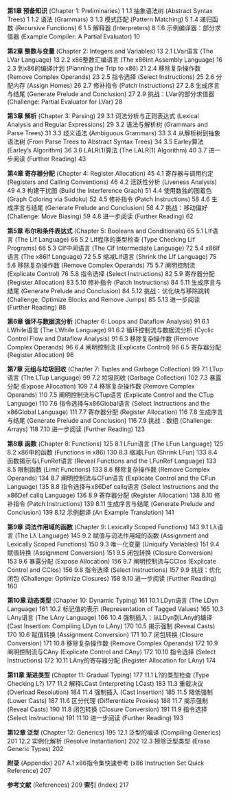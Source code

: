 



**第1章 预备知识** (Chapter 1: Preliminaries) 1
1.1 抽象语法树 (Abstract Syntax Trees) 1
1.2 语法 (Grammars) 3
1.3 模式匹配 (Pattern Matching) 5
1.4 递归函数 (Recursive Functions) 6
1.5 解释器 (Interpreters) 8
1.6 示例编译器：部分求值器 (Example Compiler: A Partial Evaluator) 10

**第2章 整数与变量** (Chapter 2: Integers and Variables) 13
2.1 LVar语言 (The LVar Language) 13
2.2 x86整数汇编语言 (The x86Int Assembly Language) 16
2.3 到x86的编译计划 (Planning the Trip to x86) 21
2.4 移除复杂操作数 (Remove Complex Operands) 23
2.5 指令选择 (Select Instructions) 25
2.6 分配内存 (Assign Homes) 26
2.7 修补指令 (Patch Instructions) 27
2.8 生成序言与结尾 (Generate Prelude and Conclusion) 27
2.9 挑战：LVar的部分求值器 (Challenge: Partial Evaluator for LVar) 28

**第3章 解析** (Chapter 3: Parsing) 29
3.1 词法分析与正则表达式 (Lexical Analysis and Regular Expressions) 29
3.2 语法与解析树 (Grammars and Parse Trees) 31
3.3 歧义语法 (Ambiguous Grammars) 33
3.4 从解析树到抽象语法树 (From Parse Trees to Abstract Syntax Trees) 34
3.5 Earley算法 (Earley’s Algorithm) 36
3.6 LALR(1)算法 (The LALR(1) Algorithm) 40
3.7 进一步阅读 (Further Reading) 43

**第4章 寄存器分配** (Chapter 4: Register Allocation) 45
4.1 寄存器与调用约定 (Registers and Calling Conventions) 46
4.2 活跃性分析 (Liveness Analysis) 49
4.3 构建干扰图 (Build the Interference Graph) 51
4.4 使用数独的图着色 (Graph Coloring via Sudoku) 52
4.5 修补指令 (Patch Instructions) 58
4.6 生成序言与结尾 (Generate Prelude and Conclusion) 58
4.7 挑战：移动偏好 (Challenge: Move Biasing) 59
4.8 进一步阅读 (Further Reading) 62

**第5章 布尔和条件表达式** (Chapter 5: Booleans and Conditionals) 65
5.1 LIf语言 (The LIf Language) 66
5.2 LIf程序的类型检查 (Type Checking LIf Programs) 66
5.3 CIf中间语言 (The CIf Intermediate Language) 72
5.4 x86If语言 (The x86If Language) 72
5.5 缩减LIf语言 (Shrink the LIf Language) 75
5.6 移除复杂操作数 (Remove Complex Operands) 75
5.7 阐明控制流 (Explicate Control) 76
5.8 指令选择 (Select Instructions) 82
5.9 寄存器分配 (Register Allocation) 83
5.10 修补指令 (Patch Instructions) 84
5.11 生成序言与结尾 (Generate Prelude and Conclusion) 84
5.12 挑战：优化块与移除跳转 (Challenge: Optimize Blocks and Remove Jumps) 85
5.13 进一步阅读 (Further Reading) 88

**第6章 循环与数据流分析** (Chapter 6: Loops and Dataflow Analysis) 91
6.1 LWhile语言 (The LWhile Language) 91
6.2 循环控制流与数据流分析 (Cyclic Control Flow and Dataflow Analysis) 91
6.3 移除复杂操作数 (Remove Complex Operands) 96
6.4 阐明控制流 (Explicate Control) 96
6.5 寄存器分配 (Register Allocation) 96

**第7章 元组与垃圾回收** (Chapter 7: Tuples and Garbage Collection) 99
7.1 LTup语言 (The LTup Language) 99
7.2 垃圾回收 (Garbage Collection) 102
7.3 暴露分配 (Expose Allocation) 109
7.4 移除复杂操作数 (Remove Complex Operands) 110
7.5 阐明控制流与CTup语言 (Explicate Control and the CTup Language) 110
7.6 指令选择与x86Global语言 (Select Instructions and the x86Global Language) 111
7.7 寄存器分配 (Register Allocation) 116
7.8 生成序言与结尾 (Generate Prelude and Conclusion) 116
7.9 挑战：数组 (Challenge: Arrays) 118
7.10 进一步阅读 (Further Reading) 123

**第8章 函数** (Chapter 8: Functions) 125
8.1 LFun语言 (The LFun Language) 125
8.2 x86中的函数 (Functions in x86) 130
8.3 缩减LFun (Shrink LFun) 133
8.4 函数揭示与LFunRef语言 (Reveal Functions and the LFunRef Language) 133
8.5 限制函数 (Limit Functions) 133
8.6 移除复杂操作数 (Remove Complex Operands) 134
8.7 阐明控制流与CFun语言 (Explicate Control and the CFun Language) 135
8.8 指令选择与x86Def callq语言 (Select Instructions and the x86Def callq Language) 136
8.9 寄存器分配 (Register Allocation) 138
8.10 修补指令 (Patch Instructions) 139
8.11 生成序言与结尾 (Generate Prelude and Conclusion) 139
8.12 示例翻译 (An Example Translation) 141

**第9章 词法作用域的函数** (Chapter 9: Lexically Scoped Functions) 143
9.1 Lλ语言 (The Lλ Language) 145
9.2 赋值与词法作用域的函数 (Assignment and Lexically Scoped Functions) 150
9.3 唯一化变量 (Uniquify Variables) 151
9.4 赋值转换 (Assignment Conversion) 151
9.5 闭包转换 (Closure Conversion) 153
9.6 暴露分配 (Expose Allocation) 156
9.7 阐明控制流与CClos (Explicate Control and CClos) 156
9.8 指令选择 (Select Instructions) 157
9.9 挑战：优化闭包 (Challenge: Optimize Closures) 158
9.10 进一步阅读 (Further Reading) 160

**第10章 动态类型** (Chapter 10: Dynamic Typing) 161
10.1 LDyn语言 (The LDyn Language) 161
10.2 标记值的表示 (Representation of Tagged Values) 165
10.3 LAny语言 (The LAny Language) 166
10.4 强制插入：从LDyn到LAny的编译 (Cast Insertion: Compiling LDyn to LAny) 170
10.5 揭示强制 (Reveal Casts) 170
10.6 赋值转换 (Assignment Conversion) 171
10.7 闭包转换 (Closure Conversion) 171
10.8 移除复杂操作数 (Remove Complex Operands) 172
10.9 阐明控制流与CAny (Explicate Control and CAny) 172
10.10 指令选择 (Select Instructions) 172
10.11 LAny的寄存器分配 (Register Allocation for LAny) 174

**第11章 渐进类型** (Chapter 11: Gradual Typing) 177
11.1 L?的类型检查 (Type Checking L?) 177
11.2 解释LCast (Interpreting LCast) 183
11.3 重载决议 (Overload Resolution) 184
11.4 强制插入 (Cast Insertion) 185
11.5 降低强制 (Lower Casts) 187
11.6 区分代理 (Differentiate Proxies) 188
11.7 揭示强制 (Reveal Casts) 190
11.8 闭包转换 (Closure Conversion) 191
11.9 指令选择 (Select Instructions) 191
11.10 进一步阅读 (Further Reading) 193

**第12章 泛型** (Chapter 12: Generics) 195
12.1 泛型的编译 (Compiling Generics) 201
12.2 实例化解析 (Resolve Instantiation) 202
12.3 擦除泛型类型 (Erase Generic Types) 202

**附录** (Appendix) 207
A.1 x86指令集快速参考 (x86 Instruction Set Quick Reference) 207

**参考文献** (References) 209
**索引** (Index) 217
